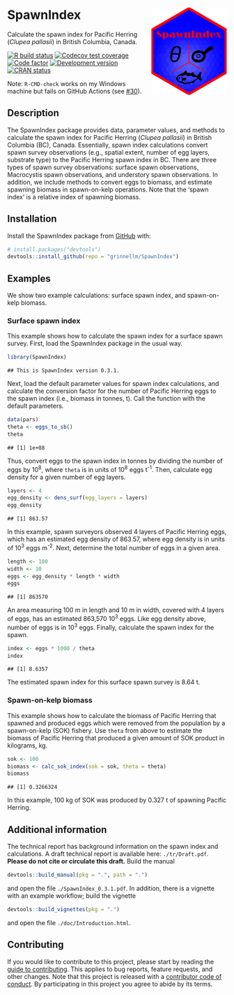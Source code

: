 
<!-- README.md is generated from README.Rmd. Please edit that file. -->

# SpawnIndex <img src='man/sticker/sticker.png' align="right" height="200"/>

Calculate the spawn index for Pacific Herring (*Clupea pallasii*) in
British Columbia, Canada.

<!-- badges: start -->

[![R build
status](https://github.com/grinnellm/SpawnIndex/workflows/R-CMD-check/badge.svg)](https://github.com/grinnellm/SpawnIndex/actions)
[![Codecov test
coverage](https://codecov.io/gh/grinnellm/SpawnIndex/branch/master/graph/badge.svg)](https://codecov.io/gh/grinnellm/SpawnIndex)
[![Code
factor](https://github.com/grinnellm/SpawnIndex/workflows/lint/badge.svg)](https://github.com/grinnellm/SpawnIndex/actions)
[![Development
version](https://img.shields.io/badge/Version-0.3.1-orange.svg?style=flat-square)](commits/master)
[![CRAN
status](https://www.r-pkg.org/badges/version/SpawnIndex)](https://CRAN.R-project.org/package=SpawnIndex)
<!-- badges: end -->

Note: `R-CMD-check` works on my Windows machine but fails on GitHub
Actions (see [\#30](https://github.com/grinnellm/SpawnIndex/issues/30)).

## Description

The SpawnIndex package provides data, parameter values, and methods to
calculate the spawn index for Pacific Herring (*Clupea pallasii*) in
British Columbia (BC), Canada. Essentially, spawn index calculations
convert spawn survey observations (e.g., spatial extent, number of egg
layers, substrate type) to the Pacific Herring spawn index in BC. There
are three types of spawn survey observations: surface spawn
observations, Macrocystis spawn observations, and understory spawn
observations. In addition, we include methods to convert eggs to
biomass, and estimate spawning biomass in spawn-on-kelp operations. Note
that the ‘spawn index’ is a relative index of spawning biomass.

## Installation

Install the SpawnIndex package from
[GitHub](https://github.com/grinnellm/SpawnIndex) with:

``` r
# install.packages("devtools")
devtools::install_github(repo = "grinnellm/SpawnIndex")
```

## Examples

We show two example calculations: surface spawn index, and spawn-on-kelp
biomass.

### Surface spawn index

This example shows how to calculate the spawn index for a surface spawn
survey. First, load the SpawnIndex package in the usual way.

``` r
library(SpawnIndex)
```

    ## This is SpawnIndex version 0.3.1.

Next, load the default parameter values for spawn index calculations,
and calculate the conversion factor for the number of Pacific Herring
eggs to the spawn index (i.e., biomass in tonnes, t). Call the function
with the default parameters.

``` r
data(pars)
theta <- eggs_to_sb()
theta
```

    ## [1] 1e+08

Thus, convert eggs to the spawn index in tonnes by dividing the number
of eggs by 10<sup>8</sup>, where `theta` is in units of
10<sup>8</sup> eggs t<sup>-1</sup>. Then, calculate egg density for a
given number of egg layers.

``` r
layers <- 4
egg_density <- dens_surf(egg_layers = layers)
egg_density
```

    ## [1] 863.57

In this example, spawn surveyors observed 4 layers of Pacific Herring
eggs, which has an estimated egg density of 863.57, where egg density is
in units of 10<sup>3</sup> eggs m<sup>-2</sup>. Next, determine the
total number of eggs in a given area.

``` r
length <- 100
width <- 10
eggs <- egg_density * length * width
eggs
```

    ## [1] 863570

An area measuring 100 m in length and 10 m in width, covered with 4
layers of eggs, has an estimated 863,570 10<sup>3</sup> eggs. Like egg
density above, number of eggs is in 10<sup>3</sup> eggs. Finally,
calculate the spawn index for the spawn.

``` r
index <- eggs * 1000 / theta
index
```

    ## [1] 8.6357

The estimated spawn index for this surface spawn survey is 8.64 t.

### Spawn-on-kelp biomass

This example shows how to calculate the biomass of Pacific Herring that
spawned and produced eggs which were removed from the population by a
spawn-on-kelp (SOK) fishery. Use `theta` from above to estimate the
biomass of Pacific Herring that produced a given amount of SOK product
in kilograms, kg.

``` r
sok <- 100
biomass <- calc_sok_index(sok = sok, theta = theta)
biomass
```

    ## [1] 0.3266324

In this example, 100 kg of SOK was produced by 0.327 t of spawning
Pacific Herring.

## Additional information

The technical report has background information on the spawn index and
calculations. A draft technical report is available here:
`./tr/Draft.pdf`. **Please do not cite or circulate this draft.** Build
the manual

``` r
devtools::build_manual(pkg = ".", path = ".")
```

and open the file `./SpawnIndex_0.3.1.pdf`. In addition, there is a
vignette with an example workflow; build the vignette

``` r
devtools::build_vignettes(pkg = ".")
```

and open the file `./doc/Introduction.html`.

## Contributing

If you would like to contribute to this project, please start by reading
the [guide to contributing](CONTRIBUTING.md). This applies to bug
reports, feature requests, and other changes. Note that this project is
released with a [contributor code of conduct](CONDUCT.md). By
participating in this project you agree to abide by its terms.

